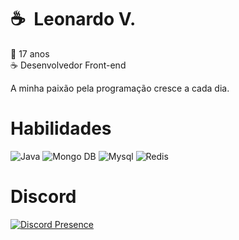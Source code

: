 # ☕ &nbsp;Leonardo V.

👶 17 anos <br>
☕ Desenvolvedor Front-end <br>

A minha paixão pela programação cresce a cada dia.

# Habilidades

![Java](https://img.shields.io/badge/PHP-white?style=for-the-badge&color=gray)
![Mongo DB](https://img.shields.io/badge/REACT-80FF8A?style=for-the-badge)
![Mysql](https://img.shields.io/badge/HTML-FFA200?style=for-the-badge)
![Redis](https://img.shields.io/badge/JavaScript-FF5555?style=for-the-badge)

# Discord

[![Discord Presence](https://lanyard.cnrad.dev/api/1257858142130147391)](https://discord.com/users/1257858142130147391)
